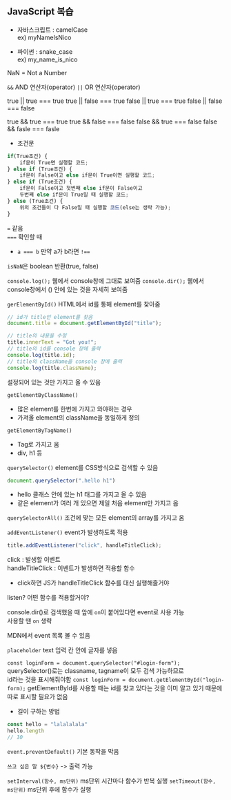 JavaScript 복습
-------------------------

- 자바스크립트 : camelCase  
ex) myNameIsNico  

- 파이썬 : snake_case  
ex) my_name_is_nico

NaN = Not a Number

`&&` AND 연산자(operator)
`||` OR 연산자(operator)


true || true === true
true || false === true
false || true === true
false || false === false

true && true === true
true && false === false
false && true === false
false && fasle === fasle



- 조건문
```javascript
if(True조건) {
    if문이 True면 실행할 코드;
} else if (True조건) {
    if문이 False이고 else if문이 True이면 실행할 코드;
} else if (True조건) {
    if문이 False이고 첫번째 else if문이 False이고 
    두번째 else if문이 True일 때 실행할 코드;
} else (True조건) {
    위의 조건들이 다 False일 때 실행할 코드(else는 생략 가능);
}
```
`=` 같음  
`===` 확인할 때
- `a === b` 만약 a가 b라면
`!==`

`isNaN`은 boolean 반환(true, false)


`console.log();` 웹에서 console창에 그대로 보여줌
`console.dir();` 웹에서 console창에서 () 안에 있는 것을 자세히 보여줌


`gerElementById()` HTML에서 id를 통해 element를 찾아줌
```javascript
// id가 title인 element를 찾음
document.title = document.getElementById("title");

// title의 내용을 수정
title.innerText = "Got you!";
// title의 id를 console 창에 출력
console.log(title.id);
// title의 className을 console 창에 출력
console.log(title.className);
```
설정되어 있는 것만 가지고 올 수 있음


`getElementByClassName()` 
- 많은 element를 한번에 가지고 와야하는 경우
- 가져올 element의 className을 동일하게 정의

`getElementByTagName()` 
- Tag로 가지고 옴
- div, h1 등

`querySelector()` element를 CSS방식으로 검색할 수 있음
```javascript
document.querySelector(".hello h1")
```
- hello 클래스 안에 있는 h1 태그를 가지고 올 수 있음
- 같은 element가 여러 개 있으면 제일 처음 element만 가지고 옴

`querySelectorAll()` 조건에 맞는 모든 element의 array를 가지고 옴

`addEventListener()` event가 발생하도록 적용

```javascript
title.addEventListener("click", handleTitleClick);
```
click : 발생할 이벤트  
handleTitleClick : 이벤트가 발생하면 적용할 함수
- click하면 JS가 handleTitleClick 함수를 대신 실행해줄거야

listen? 어떤 함수를 적용할거야?

console.dir()로 검색했을 때 앞에 `on`이 붙어있다면 event로 사용 가능  
사용할 땐 `on` 생략

MDN에서 event 목록 볼 수 있음


`placeholder` text 입력 칸 안에 글자를 넣음

`const loginForm = document.querySelector("#login-form");`
querySelector()로는 classname, tagname이 모두 검색 가능하므로  
id라는 것을 표시해줘야함
`const loginForm = document.getElementById("login-form);`
getElementById를 사용할 때는 id를 찾고 있다는 것을 이미 알고 있기 때문에  
따로 표시할 필요가 없음

- 길이 구하는 방법
```javascript
const hello = "lalalalala"
hello.length
// 10
```

`event.preventDefault()` 기본 동작을 막음

`쓰고 싶은 말 ${변수}` -> 출력 가능


`setInterval(함수, ms단위)` ms단위 시간마다 함수가 반복 실행
`setTimeout(함수, ms단위)` ms단위 후에 함수가 실행
